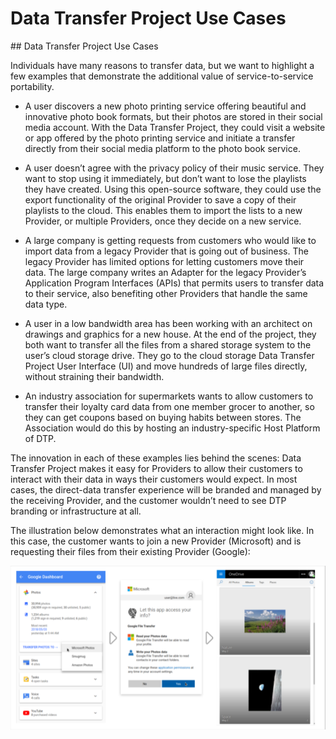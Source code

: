 # Data Transfer Project Use Cases

<div class="section" markdown="1">
## Data Transfer Project Use Cases
<div class="mustache">
</div>

Individuals have many reasons to transfer data, but we want to highlight a few examples that demonstrate the additional value of service-to-service portability.

 - A user discovers a new photo printing service offering beautiful and innovative photo book formats, but their photos are stored in their social media account. With the Data Transfer Project, they could visit a website or app offered by the photo printing service and initiate a transfer directly from their social media platform to the photo book service.

 - A user doesn’t agree with the privacy policy of their music service. They want to stop using it immediately, but don’t want to lose the playlists they have created. Using this open-source software, they could use the export functionality of the original Provider to save a copy of their playlists to the cloud. This enables them to import the lists to a new Provider, or multiple Providers, once they decide on a new service.

 - A large company is getting requests from customers who would like to import data from a legacy Provider that is going out of business. The legacy Provider has limited options for letting customers move their data. The large company writes an Adapter for the legacy Provider’s Application Program Interfaces (APIs) that permits users to transfer data to their service, also benefiting other Providers that handle the same data type.

 - A user in a low bandwidth area has been working with an architect on drawings and graphics for a new house. At the end of the project, they both want to transfer all the files from a shared storage system to the user’s cloud storage drive. They go to the cloud storage Data Transfer Project User Interface (UI) and move hundreds of large files directly, without straining their bandwidth.

 - An industry association for supermarkets wants to allow customers to transfer their loyalty card data from one member grocer to another, so they can get coupons based on buying habits between stores. The Association would do this by hosting an industry-specific Host Platform of DTP.

The innovation in each of these examples lies behind the scenes: Data Transfer Project makes it easy for Providers to allow their customers to interact with their data in ways their customers would expect. In most cases, the direct-data transfer experience will be branded and managed by the receiving Provider, and the customer wouldn’t need to see DTP branding or infrastructure at all.

The illustration below demonstrates what an interaction might look like. In this case, the customer wants to join a new Provider (Microsoft) and is requesting their files from their existing Provider (Google):

<img src="/images/dashboard-flow.png" />
